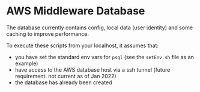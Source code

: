 # AWS Middleware Database

The database currently contains config, local data (user identity) and some caching
to improve performance.

To execute these scripts from your localhost, it assumes that:
- you have set the standard env vars for `psql` (see the `setEnv.sh` file as an example)
- have access to the AWS database host via a ssh tunnel (future requirement. not current as of Jan 2022)
- the database has already been created 